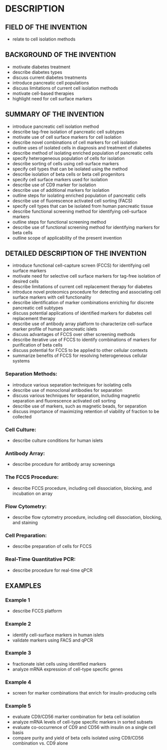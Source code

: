 # DESCRIPTION

## FIELD OF THE INVENTION

- relate to cell isolation methods

## BACKGROUND OF THE INVENTION

- motivate diabetes treatment
- describe diabetes types
- discuss current diabetes treatments
- introduce pancreatic cell populations
- discuss limitations of current cell isolation methods
- motivate cell-based therapies
- highlight need for cell surface markers

## SUMMARY OF THE INVENTION

- introduce pancreatic cell isolation method
- describe tag-free isolation of pancreatic cell subtypes
- motivate use of cell surface markers for cell isolation
- describe novel combinations of cell markers for cell isolation
- outline uses of isolated cells in diagnosis and treatment of diabetes
- describe method of isolating enriched population of pancreatic cells
- specify heterogeneous population of cells for isolation
- describe sorting of cells using cell-surface markers
- specify cell types that can be isolated using the method
- describe isolation of beta cells or beta cell progenitors
- specify cell surface markers used for isolation
- describe use of CD9 marker for isolation
- describe use of additional markers for isolation
- outline steps for isolating enriched population of pancreatic cells
- describe use of fluorescence activated cell sorting (FACS)
- specify cell types that can be isolated from human pancreatic tissue
- describe functional screening method for identifying cell-surface markers
- outline steps for functional screening method
- describe use of functional screening method for identifying markers for beta cells
- outline scope of applicability of the present invention

## DETAILED DESCRIPTION OF THE INVENTION

- introduce functional cell-capture screen (FCCS) for identifying cell surface markers
- motivate need for selective cell surface markers for tag-free isolation of desired cells
- describe limitations of current cell replacement therapy for diabetes
- introduce novel proteomics procedure for detecting and associating cell surface markers with cell functionality
- describe identification of marker combinations enriching for discrete pancreatic cell subtypes
- discuss potential applications of identified markers for diabetes cell replacement therapy
- describe use of antibody array platform to characterize cell-surface marker profile of human pancreatic islets
- discuss advantages of FCCS over other screening methods
- describe iterative use of FCCS to identify combinations of markers for purification of beta cells
- discuss potential for FCCS to be applied to other cellular contexts
- summarize benefits of FCCS for resolving heterogeneous cellular systems

### Separation Methods:

- introduce various separation techniques for isolating cells
- describe use of monoclonal antibodies for separation
- discuss various techniques for separation, including magnetic separation and fluorescence activated cell sorting
- describe use of markers, such as magnetic beads, for separation
- discuss importance of maximizing retention of viability of fraction to be collected

### Cell Culture:

- describe culture conditions for human islets

### Antibody Array:

- describe procedure for antibody array screenings

### The FCCS Procedure:

- describe FCCS procedure, including cell dissociation, blocking, and incubation on array

### Flow Cytometry:

- describe flow cytometry procedure, including cell dissociation, blocking, and staining

### Cell Preparation:

- describe preparation of cells for FCCS

### Real-Time Quantitative PCR:

- describe procedure for real-time qPCR

## EXAMPLES

### Example 1

- describe FCCS platform

### Example 2

- identify cell-surface markers in human islets
- validate markers using FACS and qPCR

### Example 3

- fractionate islet cells using identified markers
- analyze mRNA expression of cell-type specific genes

### Example 4

- screen for marker combinations that enrich for insulin-producing cells

### Example 5

- evaluate CD9/CD56 marker combination for beta cell isolation
- analyze mRNA levels of cell-type specific markers in sorted subsets
- evaluate co-occurrence of CD9 and CD56 with insulin on a single cell basis
- compare purity and yield of beta cells isolated using CD9/CD56 combination vs. CD9 alone

